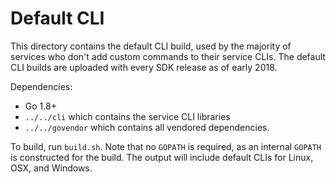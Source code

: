# Default CLI

This directory contains the default CLI build, used by the majority of services who don't add custom commands to their service CLIs. The default CLI builds are uploaded with every SDK release as of early 2018.

Dependencies:
- Go 1.8+
- `../../cli` which contains the service CLI libraries
- `../../govendor` which contains all vendored dependencies.

To build, run `build.sh`. Note that no `GOPATH` is required, as an internal `GOPATH` is constructed for the build. The output will include default CLIs for Linux, OSX, and Windows.
